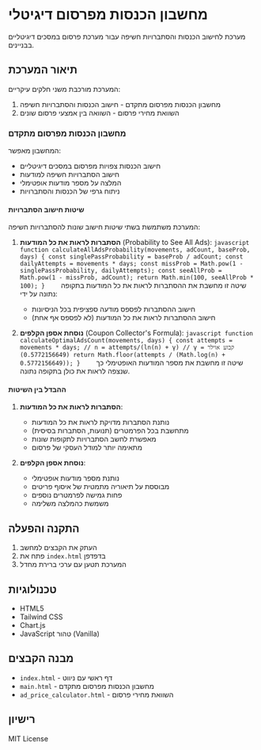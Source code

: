 # מחשבון הכנסות מפרסום דיגיטלי

מערכת לחישוב הכנסות והסתברויות חשיפה עבור מערכת פרסום במסכים דיגיטליים בבניינים.

## תיאור המערכת

המערכת מורכבת משני חלקים עיקריים:
1. מחשבון הכנסות מפרסום מתקדם - חישוב הכנסות והסתברויות חשיפה
2. השוואת מחירי פרסום - השוואה בין אמצעי פרסום שונים

### מחשבון הכנסות מפרסום מתקדם

המחשבון מאפשר:
- חישוב הכנסות צפויות מפרסום במסכים דיגיטליים
- חישוב הסתברויות חשיפה למודעות
- המלצה על מספר מודעות אופטימלי
- ניתוח גרפי של הכנסות והסתברויות

#### שיטות חישוב הסתברויות

המערכת משתמשת בשתי שיטות חישוב שונות להסתברויות חשיפה:

1. **הסתברות לראות את כל המודעות** (Probability to See All Ads):    ```javascript
    function calculateAllAdsProbability(movements, adCount, baseProb, days) {
        const singlePassProbability = baseProb / adCount;
        const dailyAttempts = movements * days;
        const missProb = Math.pow(1 - singlePassProbability, dailyAttempts);
        const seeAllProb = Math.pow(1 - missProb, adCount);
        return Math.min(100, seeAllProb * 100);
    }    ```
    שיטה זו מחשבת את ההסתברות לראות את כל המודעות בתקופה נתונה על ידי:
    - חישוב ההסתברות לפספס מודעה ספציפית בכל הניסיונות
    - חישוב ההסתברות לראות את כל המודעות (לא לפספס אף אחת)

2. **נוסחת אספן הקלפים** (Coupon Collector's Formula):    ```javascript
    function calculateOptimalAdsCount(movements, days) {
        const attempts = movements * days;
        // n = attempts/(ln(n) + γ)
        // γ = קבוע אוילר (0.5772156649)
        return Math.floor(attempts / (Math.log(n) + 0.5772156649));
    }    ```
    שיטה זו מחשבת את מספר המודעות האופטימלי כך שנצפה לראות את כולן בתקופה נתונה.

#### ההבדל בין השיטות

1. **הסתברות לראות את כל המודעות**:
    - נותנת הסתברות מדויקת לראות את כל המודעות
    - מתחשבת בכל הפרמטרים (תנועות, הסתברות בסיסית)
    - מאפשרת לחשב הסתברויות לתקופות שונות
    - מתאימה יותר למודל העסקי של פרסום

2. **נוסחת אספן הקלפים**:
    - נותנת מספר מודעות אופטימלי
    - מבוססת על תיאוריה מתמטית של איסוף פריטים
    - פחות גמישה לפרמטרים נוספים
    - משמשת כהמלצה משלימה

## התקנה והפעלה

1. העתק את הקבצים למחשב
2. פתח את `index.html` בדפדפן
3. המערכת תטען עם ערכי ברירת מחדל

## טכנולוגיות

- HTML5
- Tailwind CSS
- Chart.js
- JavaScript טהור (Vanilla)

## מבנה הקבצים

- `index.html` - דף ראשי עם ניווט
- `main.html` - מחשבון הכנסות מפרסום מתקדם
- `ad_price_calculator.html` - השוואת מחירי פרסום

## רישיון

MIT License